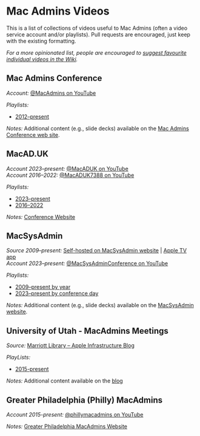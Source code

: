 # Mac Admins Videos
This is a list of collections of videos useful to Mac Admins (often a video service account and/or playlists). Pull requests are encouraged, just keep with the existing formatting.

_For a more opinionated list, people are encouraged to [suggest favourite individual videos in the Wiki](https://github.com/jazzace/Mac-Admins-Videos/wiki)._

## Mac Admins Conference

_Account:_ [@MacAdmins on YouTube](https://www.youtube.com/@MacAdmins)

_Playlists:_
- [2012–present](https://www.youtube.com/@MacAdmins/playlist)

_Notes:_ Additional content (e.g., slide decks) available on the [Mac Admins Conference web site](https://macadmins.psu.edu).

## MacAD.UK

_Account 2023–present:_ [@MacADUK on YouTube](https://www.youtube.com/@MacADUK)<br/>
_Account 2016–2022:_ [@MacADUK7388 on YouTube](https://www.youtube.com/@macaduk7388)

_Playlists:_
- [2023–present](https://www.youtube.com/@MacADUK/playlists)
- [2016–2022](https://www.youtube.com/@macaduk7388)

_Notes:_ [Conference Website](https://www.macad.uk)

## MacSysAdmin

_Source 2009–present:_ [Self-hosted on MacSysAdmin website](https://documentation.macsysadmin.se/index.html) | [Apple TV app](https://apps.apple.com/app/macsysadmin/id1047647083)<br/>
_Account 2023–present:_ [@MacSysAdminConference on YouTube](https://www.youtube.com/@MacSysAdminConference)

_Playlists:_
- [2009–present by year](https://apps.apple.com/app/macsysadmin/id1047647083)
- [2023–present by conference day](https://www.youtube.com/@MacSysAdminConference/playlists)

_Notes:_ Additional content (e.g., slide decks) available on the [MacSysAdmin website](https://documentation.macsysadmin.se/index.html).

## University of Utah - MacAdmins Meetings

_Source:_ [Marriott Library – Apple Infrastructure Blog](https://apple.lib.utah.edu/)

_PlayLists:_
- [2015-present](https://stream.lib.utah.edu/index.php?c=browse&m=results&q=%22mac+manager%22&cat=&sort=newest)

_Notes:_ Additional content available on the [blog](https://apple.lib.utah.edu/category/meeting/)


## Greater Philadelphia (Philly) MacAdmins

_Account 2015-present:_ [@phillymacadmins on YouTube](https://www.youtube.com/@phillymacadmins)

_Notes:_ [Greater Philadelphia MacAdmins Website](https://phillymacadmins.com/)

